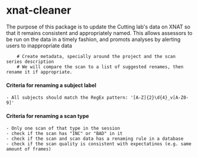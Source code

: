 # xnat-cleaner
The purpose of this package is to update the Cutting lab's data on XNAT so that it remains consistent and appropriately named. This allows assessors to be run on the data in a timely fashion, and promots analyses by alerting users to inappropriate data

        # Create metadata, specially around the project and the scan series description
        # We will compare the scan to a list of suggested renames, then rename it if appropriate.
        

#### Criteria for renaming a subject label
	- All subjects should match the RegEx pattern: '[A-Z]{2}\d{4}_v[A-Z0-9]'

#### Criteria for renaming a scan type
	- Only one scan of that type in the session
	- check if the scan has "INC" or "BAD" in it
	- check if the scan and scan data has a renaming rule in a database
	- check if the scan quality is consistent with expectatinos (e.g. same amount of frames)
